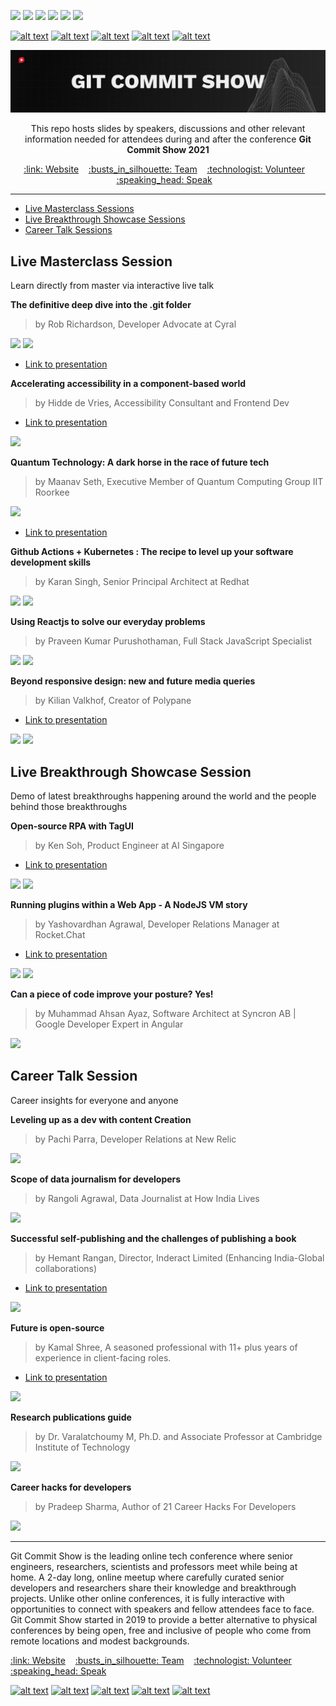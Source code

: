[![](https://img.shields.io/badge/Speakers-15-brightgreen)](https://gitcommit.show)
[![](https://img.shields.io/badge/Venue-Online-brightgreen)](https://gitcommit.show)
[![](https://img.shields.io/badge/Contributors-37-brightgreen)](https://gitcommit.show)
[![](https://img.shields.io/badge/Season-03-brightgreen)](https://gitcommit.show)
[![](https://img.shields.io/badge/Interactive-Yes-brightgreen)](https://gitcommit.show)
[![](https://img.shields.io/badge/Price-Free-brightgreen)](https://gitcommit.show)

[![alt text][4.1]][4]
[![alt text][3.1]][3]
[![alt text][2.1]][2]
[![alt text][5.1]][5]
[![alt text][1.1]][1]


<!-- links to social media icons -->

[1.1]: https://img.icons8.com/material/48/000000/twitter-squared.png (Tweet to us!)
[2.1]: https://img.icons8.com/material-rounded/48/000000/github.png (Contribute to our repositories)
[3.1]: https://img.icons8.com/material/48/000000/youtube--v2.png (Watch our videos)
[4.1]: https://img.icons8.com/material/48/000000/reddit.png (Check out the reddit community)
[5.1]: https://img.icons8.com/material/48/000000/telegram-app.png (Add us on Telegram)
[6.1]: https://img.icons8.com/material-rounded/48/000000/discord-logo.png (Join our discord server)


<!-- links to your social media accounts -->

[1]: https://www.twitter.com/Invide_Labs
[2]: https://www.github.com/Git-Commit-Show
[3]: https://www.youtube.com/channel/UCw0-LetPQsqO70O-8QN8MVA?sub_confirmation=1
[4]: https://www.reddit.com/r/GitCommitShow/
[5]: https://t.me/gitcommitshow
[6]: https://discord.gg/JFWP8c2gPG


![Banner Image](https://github.com/Git-Commit-Show/gcs2020/raw/master/banner_center%201500x300.jpeg.jpeg "GCS2020 Banner")

<p align="center">
	This repo hosts slides by speakers, discussions and other relevant information needed for attendees during and after the conference <b>Git Commit Show 2021</b>
</p>
<p align="center">
	<a href="http://gitcommit.show/">:link: Website</a>&nbsp;&nbsp;&nbsp;
	<a href="http://bit.ly/teamgcs">:busts_in_silhouette: Team</a>&nbsp;&nbsp;&nbsp;
	<a href="http://push.gitcommit.show/">:technologist: Volunteer</a>&nbsp;&nbsp;&nbsp;
  <a href="http://push.gitcommit.show/">:speaking_head: Speak</a>&nbsp;&nbsp;&nbsp;
</p>

<hr>

* [Live Masterclass Sessions](#live-masterclass-session)
* [Live Breakthrough Showcase Sessions](#live-breakthrough-showcase-session)
* [Career Talk Sessions](#career-talk-session)

## Live Masterclass Session

Learn directly from master via interactive live talk


**The definitive deep dive into the .git folder**

> by Rob Richardson, Developer Advocate at Cyral

[![](https://img.shields.io/badge/%23-DevelopmentWorkflow-lightgrey)](https://gitcommit.show)
[![](https://img.shields.io/badge/%23-Git-lightgrey)](https://gitcommit.show)

* [Link to presentation](https://robrich.org/presentation/2021/11/26/definitive-deep-dive-into-the-git-folder.aspx)


**Accelerating accessibility in a component-based world**

> by Hidde de Vries, Accessibility Consultant and Frontend Dev

* [Link to presentation](https://drive.google.com/file/d/1qR9AoIXDzoiRNzFgTpsqEY2Svqh_Ppsq/view?usp=sharing)

[![](https://img.shields.io/badge/%23-Accessibility-lightgrey)](https://gitcommit.show)


**Quantum Technology: A dark horse in the race of future tech**

> by Maanav Seth, Executive Member of Quantum Computing Group IIT Roorkee

[![](https://img.shields.io/badge/%23-QuantumComputing-lightgrey)](https://gitcommit.show)

* [Link to presentation](https://drive.google.com/file/d/1ZeFwL7FA7zwKqlEHoCiLK7jsuGRNZJad/view?usp=sharing)


**Github Actions + Kubernetes : The recipe to level up your software development skills**

> by Karan Singh, Senior Principal Architect at Redhat

[![](https://img.shields.io/badge/%23-DevOps-lightgrey)](https://gitcommit.show)
[![](https://img.shields.io/badge/%23-Jubernetes-lightgrey)](https://gitcommit.show)


**Using Reactjs to solve our everyday problems**

> by Praveen Kumar Purushothaman, Full Stack JavaScript Specialist 


[![](https://img.shields.io/badge/%23-FrontEnd-lightgrey)](https://gitcommit.show)
[![](https://img.shields.io/badge/%23-React-lightgrey)](https://gitcommit.show)


**Beyond responsive design: new and future media queries**

> by Kilian Valkhof, Creator of Polypane

* [Link to presentation](https://drive.google.com/file/d/1-99CfXLGpbxEC7vkvCwrRamJ-vgCgBMH/view?usp=sharing)

[![](https://img.shields.io/badge/%23-FrontEnd-lightgrey)](https://gitcommit.show)
[![](https://img.shields.io/badge/%23-CSS-lightgrey)](https://gitcommit.show)


## Live Breakthrough Showcase Session

Demo of latest breakthroughs happening around the world and the people behind those breakthroughs

**Open-source RPA with TagUI**

> by Ken Soh, Product Engineer at AI Singapore

* [Link to presentation](https://docs.google.com/presentation/d/11T2VuiBawCQ5JeCKo-H3zL2bbXjCv_sl/edit?usp=sharing&ouid=117926440804498218513&rtpof=true&sd=true)

[![](https://img.shields.io/badge/%23-Automation-lightgrey)](https://gitcommit.show)
[![](https://img.shields.io/badge/%23-RPA-lightgrey)](https://gitcommit.show)


**Running plugins within a Web App - A NodeJS VM story**

> by Yashovardhan Agrawal, Developer Relations Manager at Rocket.Chat

* [Link to presentation](https://drive.google.com/file/d/1kKcun9Djw3GrOGxOueORm7nkmLFSp61i/view?usp=sharing)

[![](https://img.shields.io/badge/%23-NodeJS-lightgrey)](https://gitcommit.show)
[![](https://img.shields.io/badge/%23-Backend-lightgrey)](https://gitcommit.show)


**Can a piece of code improve your posture? Yes!**

> by Muhammad Ahsan Ayaz, Software Architect at Syncron AB | Google Developer Expert in Angular

[![](https://img.shields.io/badge/%23-ComputerVision-lightgrey)](https://gitcommit.show)


## Career Talk Session

Career insights for everyone and anyone


**Leveling up as a dev with content Creation**

> by Pachi Parra, Developer Relations at New Relic

[![](https://img.shields.io/badge/%23-Writing-lightgrey)](https://gitcommit.show)

**Scope of data journalism for developers**

> by Rangoli Agrawal, Data Journalist at How India Lives

[![](https://img.shields.io/badge/%23-DataJournalism-lightgrey)](https://gitcommit.show)

**Successful self-publishing and the challenges of publishing a book**

> by Hemant Rangan, Director, Inderact Limited (Enhancing India-Global collaborations)

* [Link to presentation](https://drive.google.com/file/d/1Oy8xF-syY3YTv8oOnoTvp_s9k4P73qf_/view?usp=sharing)

[![](https://img.shields.io/badge/%23-Publishing-lightgrey)](https://gitcommit.show)

**Future is open-source**

> by Kamal Shree, A seasoned professional with 11+ plus years of experience in client-facing roles.

* [Link to presentation](https://docs.google.com/presentation/d/1-En4FGp_uZgH5KqPsAAVkVl5drTc-Pwr/edit?usp=sharing&ouid=117926440804498218513&rtpof=true&sd=true)

[![](https://img.shields.io/badge/%23-Open%20Source-lightgrey)](https://gitcommit.show)

**Research publications guide**

> by Dr. Varalatchoumy M, Ph.D. and Associate Professor at Cambridge Institute of Technology

[![](https://img.shields.io/badge/%23-Research-lightgrey)](https://gitcommit.show)

**Career hacks for developers**

> by Pradeep Sharma, Author of 21 Career Hacks For Developers

[![](https://img.shields.io/badge/%23-Career-lightgrey)](https://gitcommit.show)



<hr>

Git Commit Show is the leading online tech conference where senior engineers, researchers, scientists and professors meet while being at home.
A 2-day long, online meetup where carefully curated senior developers and researchers share their knowledge and breakthrough projects.
Unlike other online conferences, it is fully interactive with opportunities to connect with speakers and fellow attendees face to face.
Git Commit Show started in 2019 to provide a better alternative to physical conferences by being open, free and inclusive of people who come from remote locations and modest backgrounds.


<p align="left">
	<a href="http://gitcommit.show/">:link: Website</a>&nbsp;&nbsp;&nbsp;
	<a href="http://bit.ly/teamgcs">:busts_in_silhouette: Team</a>&nbsp;&nbsp;&nbsp;
	<a href="http://push.gitcommit.show/">:technologist: Volunteer</a>&nbsp;&nbsp;&nbsp;
  <a href="http://push.gitcommit.show/">:speaking_head: Speak</a>&nbsp;&nbsp;&nbsp;
</p>

[![alt text][1.1]][1]
[![alt text][2.1]][2]
[![alt text][3.1]][3]
[![alt text][4.1]][4]
[![alt text][5.1]][5]

